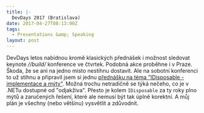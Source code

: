 ```yaml
---
title: |-
  DevDays 2017 (Bratislava)
date: 2017-04-27T08:13:00Z
tags:
  - Presentations &amp; Speaking
layout: post
---
```

DevDays letos nabídnou kromě klasických přednášek i možnost sledovat keynote _//build/_ konference ve čtvrtek. Podobná akce proběhne i v Praze. Škoda, že se ani na jedno místo nestihnu dostavit. Ale na sobotní konferenci to už stihnu a připravil jsem si jednu [přednášku na téma "IDisposable - implementace a mýty"][1]. Možná trochu netradičně se týká nečeho, co je v .NETu dostupné od "odjakživa". Přesto je kolem `IDisposable` za ty roky plno mýtů a zaručených řešení, které ale nemusí být tak úplně korektní. A můj plán je všechny (nebo většinu) vysvětlit a zdůvodnit.

[1]: http://devdays.sk/#two